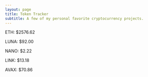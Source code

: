 ```yaml
---
layout: page
title: Token Tracker
subtitle: A few of my personal favorite cryptocurrency projects.
---
```


<!--BEGINCRYPTOINPUT-->
ETH: $2576.62

LUNA: $92.00

NANO: $2.22

LINK: $13.18

AVAX: $70.86

<!--ENDCRYPTOINPUT-->
